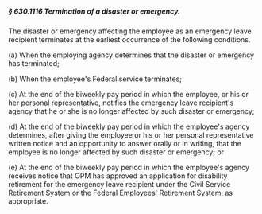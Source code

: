##### § 630.1116 Termination of a disaster or emergency. #####

The disaster or emergency affecting the employee as an emergency leave recipient terminates at the earliest occurrence of the following conditions.

(a) When the employing agency determines that the disaster or emergency has terminated;

(b) When the employee's Federal service terminates;

(c) At the end of the biweekly pay period in which the employee, or his or her personal representative, notifies the emergency leave recipient's agency that he or she is no longer affected by such disaster or emergency;

(d) At the end of the biweekly pay period in which the employee's agency determines, after giving the employee or his or her personal representative written notice and an opportunity to answer orally or in writing, that the employee is no longer affected by such disaster or emergency; or

(e) At the end of the biweekly pay period in which the employee's agency receives notice that OPM has approved an application for disability retirement for the emergency leave recipient under the Civil Service Retirement System or the Federal Employees' Retirement System, as appropriate.